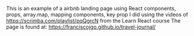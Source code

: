 This is an example of a airbnb landing page using React components, props, array.map, mapping components, key prop I did using the videos of https://scrimba.com/playlist/pqQgrcN from the Learn React course The page is found at: https://franciscojgo.github.io/travel-journal/
